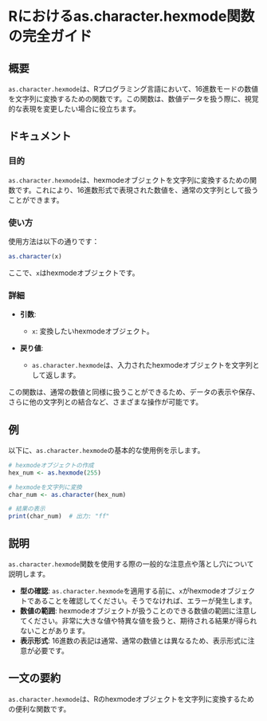 <!--
Meta Description: # Rにおけるas.character.hexmode関数の完全ガイド ## 概要 `as.character.hexmode`は、Rプログラミング言語において、16進数モードの数値を文字列に変換するための関数です。この関数は、数値データを扱う際に、視覚的な表現を変更したい場合に役立ちます。 ## ...
Meta Keywords: character, hexmode, この関数は, hex_num, char_num
-->

# Rにおけるas.character.hexmode関数の完全ガイド

## 概要
`as.character.hexmode`は、Rプログラミング言語において、16進数モードの数値を文字列に変換するための関数です。この関数は、数値データを扱う際に、視覚的な表現を変更したい場合に役立ちます。

## ドキュメント
### 目的
`as.character.hexmode`は、hexmodeオブジェクトを文字列に変換するための関数です。これにより、16進数形式で表現された数値を、通常の文字列として扱うことができます。

### 使い方
使用方法は以下の通りです：

```R
as.character(x)
```

ここで、`x`はhexmodeオブジェクトです。

### 詳細
- **引数**:
  - `x`: 変換したいhexmodeオブジェクト。

- **戻り値**:
  - `as.character.hexmode`は、入力されたhexmodeオブジェクトを文字列として返します。

この関数は、通常の数値と同様に扱うことができるため、データの表示や保存、さらに他の文字列との結合など、さまざまな操作が可能です。

## 例
以下に、`as.character.hexmode`の基本的な使用例を示します。

```R
# hexmodeオブジェクトの作成
hex_num <- as.hexmode(255)

# hexmodeを文字列に変換
char_num <- as.character(hex_num)

# 結果の表示
print(char_num)  # 出力: "ff"
```

## 説明
`as.character.hexmode`関数を使用する際の一般的な注意点や落とし穴について説明します。

- **型の確認**: `as.character.hexmode`を適用する前に、`x`がhexmodeオブジェクトであることを確認してください。そうでなければ、エラーが発生します。
- **数値の範囲**: hexmodeオブジェクトが扱うことのできる数値の範囲に注意してください。非常に大きな値や特異な値を扱うと、期待される結果が得られないことがあります。
- **表示形式**: 16進数の表記は通常、通常の数値とは異なるため、表示形式に注意が必要です。

## 一文の要約
`as.character.hexmode`は、Rのhexmodeオブジェクトを文字列に変換するための便利な関数です。